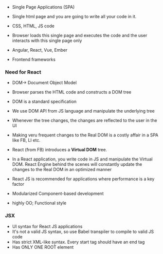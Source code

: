 * Single Page Applications (SPA)
* Single html page and you are going to write all your code in it.
* CSS, HTML, JS code

* Browser loads this single page and executes the code and the user interacts with this single page only
* Angular, React, Vue, Ember
* Frontend frameworks

### Need for React

* DOM-> Document Object Model
* Browser parses the HTML code and constructs a DOM tree
* DOM is a standard specification
* We use DOM API from JS language and manipulate the underlying tree
* Whenever the tree changes, the changes are reflected to the user in the UI

* Making veru frequent changes to the Real DOM is a costly affair in a SPA like FB, LI etc.
* React (from FB) introduces a __Virtual DOM__ tree.
* In a React application, you write code in JS and manipulate the Virtual DOM. React Engine behind the scenes will constantly update the changes to the Real DOM in an optimized manner
* React JS is recommended for applications where performance is a key factor
* Modularized Component-based development
* highly OO; Functional style

### JSX

* UI syntax for React JS applications
* It's not a valid JS syntax, so use Babel transpiler to compile to valid JS code
* Has strict XML-like syntax. Every start tag should have an end tag
* Has ONLY ONE ROOT element
